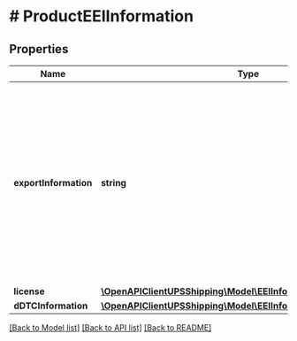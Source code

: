 # # ProductEEIInformation

## Properties

Name | Type | Description | Notes
------------ | ------------- | ------------- | -------------
**exportInformation** | **string** | Required for EEI form id it is a SDL product. Valid values: LC, LV, SS,MS, GS, DP, HR, UG, IC, SC, DD, HH, SR, TE,TL, IS, CR, GP, RJ, TP, IP, IR, DB, CH, RS, OS  Applies to EEI form only. Required if EEIFilingOption code 3 specified for EEI form. | [optional]
**license** | [**\OpenAPIClientUPSShipping\Model\EEIInformationLicense**](EEIInformationLicense.md) |  | [optional]
**dDTCInformation** | [**\OpenAPIClientUPSShipping\Model\EEIInformationDDTCInformation**](EEIInformationDDTCInformation.md) |  | [optional]

[[Back to Model list]](../../README.md#models) [[Back to API list]](../../README.md#endpoints) [[Back to README]](../../README.md)
